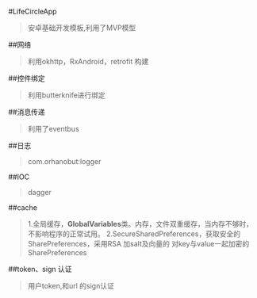 #LifeCircleApp
>安卓基础开发模板,利用了MVP模型

##网络
>利用okhttp，RxAndroid，retrofit 构建

##控件绑定
>利用butterknife进行绑定

##消息传递
>利用了eventbus

##日志
>com.orhanobut:logger

##IOC
>dagger

##cache
>1.全局缓存，**GlobalVariables**类。内存，文件双重缓存，当内存不够时，不影响程序的正常试用。
>2.SecureSharedPreferences，获取安全的SharePreferences，采用RSA 加salt及向量的 对key与value一起加密的SharePreferences


##token、sign 认证
>用户token,和url 的sign认证
